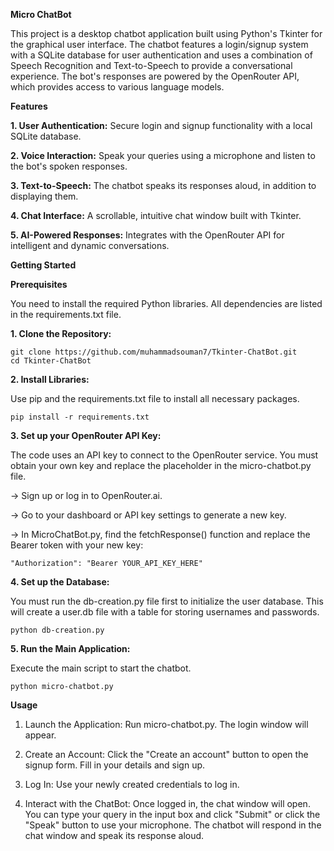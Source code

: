**Micro ChatBot**

This project is a desktop chatbot application built using Python's Tkinter for the graphical user interface. The chatbot features a login/signup system with a SQLite database for user authentication and uses a combination of Speech Recognition and Text-to-Speech to provide a conversational experience. The bot's responses are powered by the OpenRouter API, which provides access to various language models.

**Features**

**1. User Authentication:** Secure login and signup functionality with a local SQLite database.

**2. Voice Interaction:** Speak your queries using a microphone and listen to the bot's spoken responses.

**3. Text-to-Speech:** The chatbot speaks its responses aloud, in addition to displaying them.

**4. Chat Interface:** A scrollable, intuitive chat window built with Tkinter.

**5. AI-Powered Responses:** Integrates with the OpenRouter API for intelligent and dynamic conversations.

**Getting Started**

**Prerequisites**

You need to install the required Python libraries. All dependencies are listed in the requirements.txt file.

**1. Clone the Repository:**

    git clone https://github.com/muhammadsouman7/Tkinter-ChatBot.git
    cd Tkinter-ChatBot

**2. Install Libraries:**

Use pip and the requirements.txt file to install all necessary packages.

    pip install -r requirements.txt

**3. Set up your OpenRouter API Key:**

The code uses an API key to connect to the OpenRouter service. You must obtain your own key and replace the placeholder in the micro-chatbot.py file.

-> Sign up or log in to OpenRouter.ai.
  
-> Go to your dashboard or API key settings to generate a new key.
  
-> In MicroChatBot.py, find the fetchResponse() function and replace the Bearer token with your new key:

    "Authorization": "Bearer YOUR_API_KEY_HERE"

**4. Set up the Database:**

You must run the db-creation.py file first to initialize the user database. This will create a user.db file with a table for storing usernames and passwords.

    python db-creation.py

**5. Run the Main Application:**

Execute the main script to start the chatbot.

    python micro-chatbot.py


**Usage**

1. Launch the Application: Run micro-chatbot.py. The login window will appear.

2. Create an Account: Click the "Create an account" button to open the signup form. Fill in your details and sign up.

3. Log In: Use your newly created credentials to log in.

4. Interact with the ChatBot: Once logged in, the chat window will open. You can type your query in the input box and click "Submit" or click the "Speak" button to use your microphone. The chatbot will respond in the chat window and speak its response aloud.
